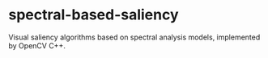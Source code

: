 # spectral-based-saliency
Visual saliency algorithms based on spectral analysis models, implemented by OpenCV C++.
